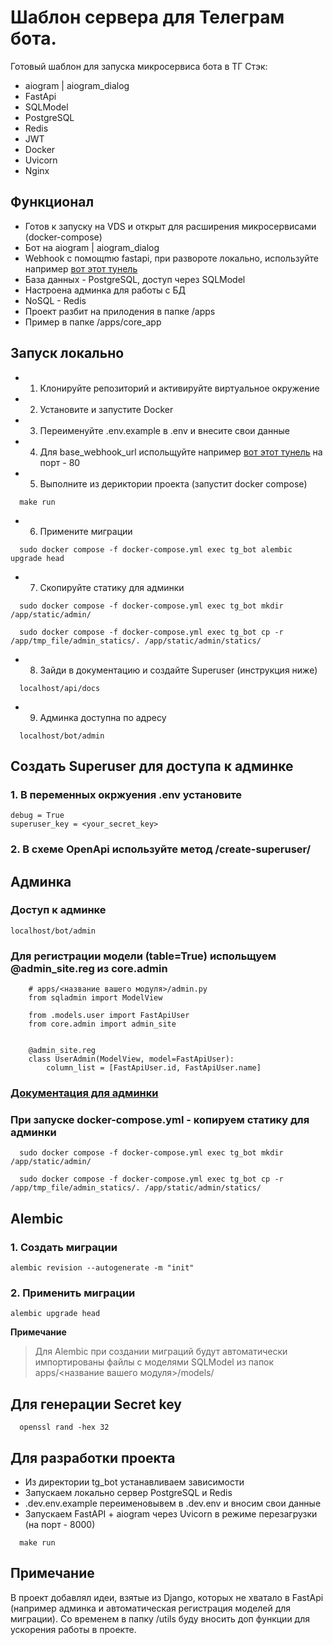 # Шаблон сервера для Телеграм бота. 
Готовый шаблон для запуска микросервиса бота в ТГ
Стэк:
* aiogram | aiogram_dialog
* FastApi
* SQLModel
* PostgreSQL
* Redis
* JWT
* Docker
* Uvicorn
* Nginx

## Функционал
* Готов к запуску на VDS и открыт для расширения микросервисами (docker-compose)
* Бот на aiogram | aiogram_dialog
* Webhook с помощmю fastapi, при развороте локально, используйте например [вот этот тунель](https://play.devhook.ru/)
* База данных - PostgreSQL, доступ через SQLModel
* Настроена админка для работы с БД
* NoSQL - Redis
* Проект разбит на прилодения в папке /apps
* Пример в папке /apps/core_app

## Запуск локально
* 1. Клонируйте репозиторий и активируйте виртуальное окружение
* 2. Установите и запустите Docker
* 3. Переименуйте .env.example в .env и внесите свои данные
* 4. Для base_webhook_url испольщуйте например [вот этот тунель](https://play.devhook.ru/) на порт - 80
* 5. Выполните из дериктории проекта (запустит docker compose)
```
  make run 
```
* 6. Примените миграции 
```
  sudo docker compose -f docker-compose.yml exec tg_bot alembic upgrade head

```
* 7. Скопируйте статику для админки
```
  sudo docker compose -f docker-compose.yml exec tg_bot mkdir /app/static/admin/

  sudo docker compose -f docker-compose.yml exec tg_bot cp -r /app/tmp_file/admin_statics/. /app/static/admin/statics/ 

```
* 8. Зайди в документацию и создайте Superuser (инструкция ниже)
```
  localhost/api/docs
```
* 9. Админка доступна по адресу
```
  localhost/bot/admin
```


## Создать Superuser для доступа к админке

### 1. В переменных окржуения .env установите 
  ```
  debug = True
  superuser_key = <your_secret_key>
  ```
### 2. В схеме OpenApi используйте метод /create-superuser/


## Админка

### Доступ к админке
```localhost/bot/admin```

### Для регистрации модели (table=True) испольщуем @admin_site.reg из core.admin
```
    # apps/<название вашего модуля>/admin.py
    from sqladmin import ModelView

    from .models.user import FastApiUser
    from core.admin import admin_site


    @admin_site.reg
    class UserAdmin(ModelView, model=FastApiUser):
        column_list = [FastApiUser.id, FastApiUser.name]

```
### [Документация для админки](https://aminalaee.dev/sqladmin/configurations/)

### При запуске docker-compose.yml - копируем статику для админки
```
  sudo docker compose -f docker-compose.yml exec tg_bot mkdir /app/static/admin/

  sudo docker compose -f docker-compose.yml exec tg_bot cp -r /app/tmp_file/admin_statics/. /app/static/admin/statics/ 
```

## Alembic 

### 1. Создать миграции 
 ```
 alembic revision --autogenerate -m "init"
 ```

### 2. Применить миграции
  ```
  alembic upgrade head
  ```

__Примечание__
> Для Alembic при создании миграций будут автоматически импортированы файлы с моделями SQLModel из папок apps/<название вашего модуля>/models/



## Для генерации Secret key
```
  openssl rand -hex 32
 ```

## Для разработки проекта

* Из директории tg_bot устанавливаем зависимости
* Запускаем локально сервер PostgreSQL и Redis
* .dev.env.example переименовывем в .dev.env и вносим свои данные
* Запускаем FastAPI + aiogram через Uvicorn в режиме перезагрузки (на порт - 8000)
```
  make run
```

## Примечание

В проект добавлял идеи, взятые из Django, которых не хватало в FastApi (например админка и автоматическая регистрация моделей для миграции).
Со временем в папку /utils буду вносить доп функции для ускорения работы в проекте.